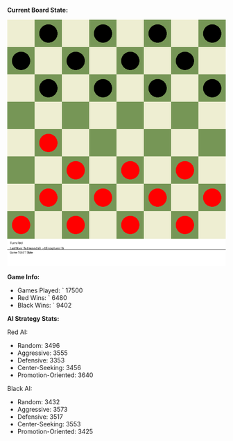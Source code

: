 
**Current Board State:**  
<!-- START_GIF -->
![Checkers Game](./checkers_game.gif)
<!-- END_GIF -->

**Game Info:**  
- Games Played: `<!-- GAMES_PLAYED --> 17500
- Red Wins: `<!-- RED_WINS --> 6480
- Black Wins: `<!-- BLACK_WINS --> 9402

<!-- AI_STATS -->
**AI Strategy Stats:**

Red AI:
- Random: 3496
- Aggressive: 3555
- Defensive: 3353
- Center-Seeking: 3456
- Promotion-Oriented: 3640

Black AI:
- Random: 3432
- Aggressive: 3573
- Defensive: 3517
- Center-Seeking: 3553
- Promotion-Oriented: 3425
